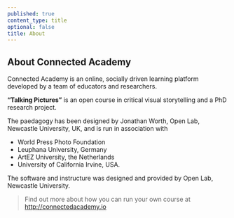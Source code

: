 ```yaml
---
published: true
content_type: title
optional: false
title: About
---
```

## About Connected Academy

Connected Academy is an online, socially driven learning platform developed by a team of educators and researchers.

**“Talking Pictures”** is an open course in critical visual storytelling and a PhD research project. 

The paedagogy has been designed by Jonathan Worth, Open Lab, Newcastle University, UK, and is run in association with
- World Press Photo Foundation
- Leuphana University, Germany
- ArtEZ University, the Netherlands
- University of California Irvine, USA.

The software and instructure was designed and provided by Open Lab, Newcastle University.

> Find out more about how you can run your own course at http://connectedacademy.io

